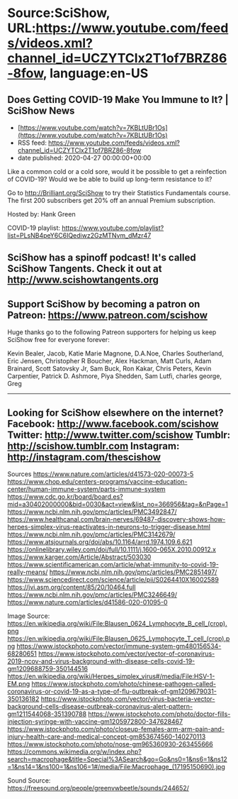 # Source:SciShow, URL:https://www.youtube.com/feeds/videos.xml?channel_id=UCZYTClx2T1of7BRZ86-8fow, language:en-US

## Does Getting COVID-19 Make You Immune to It? | SciShow News
 - [https://www.youtube.com/watch?v=7KBLtUBr1Os](https://www.youtube.com/watch?v=7KBLtUBr1Os)
 - RSS feed: https://www.youtube.com/feeds/videos.xml?channel_id=UCZYTClx2T1of7BRZ86-8fow
 - date published: 2020-04-27 00:00:00+00:00

Like a common cold or a cold sore, would it be possible to get a reinfection of COVID-19? Would we be able to build up long-term resistance to it? 

Go to http://Brilliant.org/SciShow to try their Statistics Fundamentals course. The first 200 subscribers get 20% off an annual Premium subscription.

Hosted by: Hank Green

COVID-19 playlist: https://www.youtube.com/playlist?list=PLsNB4peY6C6IQediwz2GzMTNvm_dMzr47

SciShow has a spinoff podcast! It's called SciShow Tangents. Check it out at http://www.scishowtangents.org
----------
Support SciShow by becoming a patron on Patreon: https://www.patreon.com/scishow
----------
Huge thanks go to the following Patreon supporters for helping us keep SciShow free for everyone forever:

Kevin Bealer, Jacob, Katie Marie Magnone, D.A.Noe, Charles Southerland, Eric Jensen, Christopher R Boucher, Alex Hackman, Matt Curls, Adam Brainard, Scott Satovsky Jr, Sam Buck, Ron Kakar, Chris Peters, Kevin Carpentier, Patrick D. Ashmore, Piya Shedden, Sam Lutfi, charles george, Greg

----------
Looking for SciShow elsewhere on the internet?
Facebook: http://www.facebook.com/scishow
Twitter: http://www.twitter.com/scishow
Tumblr: http://scishow.tumblr.com
Instagram: http://instagram.com/thescishow
----------
Sources
https://www.nature.com/articles/d41573-020-00073-5
https://www.chop.edu/centers-programs/vaccine-education-center/human-immune-system/parts-immune-system
https://www.cdc.go.kr/board/board.es?mid=a30402000000&bid=0030&act=view&list_no=366956&tag=&nPage=1
https://www.ncbi.nlm.nih.gov/pmc/articles/PMC3492847/
https://www.healthcanal.com/brain-nerves/69487-discovery-shows-how-herpes-simplex-virus-reactivates-in-neurons-to-trigger-disease.html
https://www.ncbi.nlm.nih.gov/pmc/articles/PMC3142679/
https://www.atsjournals.org/doi/abs/10.1164/arrd.1974.109.6.621
https://onlinelibrary.wiley.com/doi/full/10.1111/j.1600-065X.2010.00912.x
https://www.karger.com/Article/Abstract/503030
https://www.scientificamerican.com/article/what-immunity-to-covid-19-really-means/
https://www.ncbi.nlm.nih.gov/pmc/articles/PMC2851497/
https://www.sciencedirect.com/science/article/pii/S0264410X16002589
https://jvi.asm.org/content/85/20/10464.full
https://www.ncbi.nlm.nih.gov/pmc/articles/PMC3246649/
https://www.nature.com/articles/d41586-020-01095-0

Image Source: 
https://en.wikipedia.org/wiki/File:Blausen_0624_Lymphocyte_B_cell_(crop).png
https://en.wikipedia.org/wiki/File:Blausen_0625_Lymphocyte_T_cell_(crop).png
https://www.istockphoto.com/vector/immune-system-gm480156534-68280651
https://www.istockphoto.com/vector/vector-of-coronavirus-2019-ncov-and-virus-background-with-disease-cells-covid-19-gm1209688759-350144516
https://en.wikipedia.org/wiki/Herpes_simplex_virus#/media/File:HSV-1-EM.png
https://www.istockphoto.com/photo/chinese-pathogen-called-coronavirus-or-covid-19-as-a-type-of-flu-outbreak-of-gm1209679031-350136182
https://www.istockphoto.com/vector/virus-bacteria-vector-background-cells-disease-outbreak-coronavirus-alert-pattern-gm1211544068-351390788
https://www.istockphoto.com/photo/doctor-fills-injection-syringe-with-vaccine-gm1205972800-347628467
https://www.istockphoto.com/photo/closeup-females-arm-arm-pain-and-injury-health-care-and-medical-concept-gm853674560-140270113
https://www.istockphoto.com/photo/nose-gm965360930-263455666
https://commons.wikimedia.org/w/index.php?search=macrophage&title=Special%3ASearch&go=Go&ns0=1&ns6=1&ns12=1&ns14=1&ns100=1&ns106=1#/media/File:Macrophage_(17195150690).jpg

Sound Source:
https://freesound.org/people/greenvwbeetle/sounds/244652/


